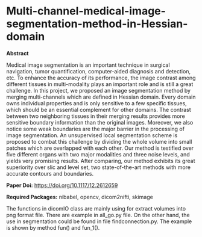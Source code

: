 # Multi-channel-medical-image-segmentation-method-in-Hessian-domain

**Abstract**

Medical image segmentation is an important technique in surgical navigation, tumor quantification, computer-aided diagnosis and detection, etc. To enhance the accuracy of its performance, the image contrast among different tissues in multi-modality plays an important role and is still a great challenge. In this project, we proposed an image segmentation method by merging multi-channels which are defined in Hessian domain. Every domain owns individual properties and is only sensitive to a few specific tissues, which should be an essential complement for other domains. The contrast between two neighboring tissues in their merging results provides more sensitive boundary information than the original images. Moreover, we also notice some weak boundaries are the major barrier in the processing of image segmentation. An unsupervised local segmentation scheme is proposed to combat this challenge by dividing the whole volume into small patches which are overlapped with each other. Our method is testified over five different organs with two major modalities and three noise levels, and yields very promising results. After comparing, our method exhibits its great superiority over slic and level set, two state-of-the-art methods with more accurate contours and boundaries.

**Paper Doi:** https://doi.org/10.1117/12.2612659

**Required Packages:** nibabel, opencv, dicom2nifti, skimage

The functions in dicomIO class are mainly using for extract volumes into png format file. There are example in all_go.py file. On the other hand, the use in segmentation could be found in file findconnection.py. The example is shown by method fun() and fun_1().






